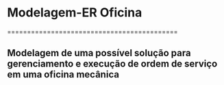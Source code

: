 # Modelagem-ER Oficina
===========================================

## Modelagem de uma possível solução para gerenciamento e execução de ordem de serviço em uma oficina mecânica
